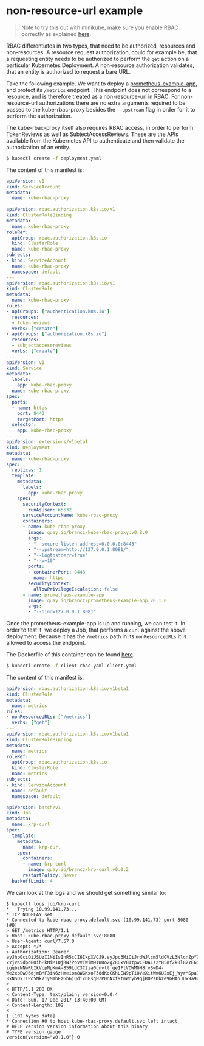 # non-resource-url example

> Note to try this out with minikube, make sure you enable RBAC correctly as explained [here](../minikube-rbac).

RBAC differentiates in two types, that need to be authorized, resources and non-resources. A resource request authorization, could for example be, that a requesting entity needs to be authorized to perform the `get` action on a particular Kubernetes Deployment. A non-resource authorization validates, that an entity is authorized to request a bare URL.

Take the following example. We want to deploy a [prometheus-example-app](https://github.com/brancz/prometheus-example-app), and protect its `/metrics` endpoint. This endpoint does not correspond to a resource, and is therefore treated as a non-resource-url in RBAC. For non-resource-url authorizations there are no extra arguments required to be passed to the kube-rbac-proxy besides the `--upstream` flag in order for it to perform the authorization.

The kube-rbac-proxy itself also requires RBAC access, in order to perform TokenReviews as well as SubjectAccessReviews. These are the APIs available from the Kubernetes API to authenticate and then validate the authorization of an entity.

```bash
$ kubectl create -f deployment.yaml
```

The content of this manifest is:

[embedmd]:# (./deployment.yaml)
```yaml
apiVersion: v1
kind: ServiceAccount
metadata:
  name: kube-rbac-proxy
---
apiVersion: rbac.authorization.k8s.io/v1
kind: ClusterRoleBinding
metadata:
  name: kube-rbac-proxy
roleRef:
  apiGroup: rbac.authorization.k8s.io
  kind: ClusterRole
  name: kube-rbac-proxy
subjects:
- kind: ServiceAccount
  name: kube-rbac-proxy
  namespace: default
---
apiVersion: rbac.authorization.k8s.io/v1
kind: ClusterRole
metadata:
  name: kube-rbac-proxy
rules:
- apiGroups: ["authentication.k8s.io"]
  resources:
  - tokenreviews
  verbs: ["create"]
- apiGroups: ["authorization.k8s.io"]
  resources:
  - subjectaccessreviews
  verbs: ["create"]
---
apiVersion: v1
kind: Service
metadata:
  labels:
    app: kube-rbac-proxy
  name: kube-rbac-proxy
spec:
  ports:
  - name: https
    port: 8443
    targetPort: https
  selector:
    app: kube-rbac-proxy
---
apiVersion: extensions/v1beta1
kind: Deployment
metadata:
  name: kube-rbac-proxy
spec:
  replicas: 1
  template:
    metadata:
      labels:
        app: kube-rbac-proxy
    spec:
      securityContext:
        runAsUser: 65532
      serviceAccountName: kube-rbac-proxy
      containers:
      - name: kube-rbac-proxy
        image: quay.io/brancz/kube-rbac-proxy:v0.8.0
        args:
        - "--secure-listen-address=0.0.0.0:8443"
        - "--upstream=http://127.0.0.1:8081/"
        - "--logtostderr=true"
        - "--v=10"
        ports:
        - containerPort: 8443
          name: https
        securityContext:
          allowPrivilegeEscalation: false
      - name: prometheus-example-app
        image: quay.io/brancz/prometheus-example-app:v0.1.0
        args:
        - "--bind=127.0.0.1:8081"
```

Once the prometheus-example-app is up and running, we can test it. In order to test it, we deploy a Job, that performs a `curl` against the above deployment. Because it has the `/metrics` path in its `nonResourceURLs` it is allowed to access the endpoint.

The Dockerfile of this container can be found [here](../example-client/Dockerfile).

```bash
$ kubectl create -f client-rbac.yaml client.yaml
```

The content of this manifest is:

[embedmd]:# (./client-rbac.yaml)
```yaml
apiVersion: rbac.authorization.k8s.io/v1beta1
kind: ClusterRole
metadata:
  name: metrics
rules:
- nonResourceURLs: ["/metrics"]
  verbs: ["get"]
---
apiVersion: rbac.authorization.k8s.io/v1beta1
kind: ClusterRoleBinding
metadata:
  name: metrics
roleRef:
  apiGroup: rbac.authorization.k8s.io
  kind: ClusterRole
  name: metrics
subjects:
- kind: ServiceAccount
  name: default
  namespace: default
```

[embedmd]:# (./client.yaml)
```yaml
apiVersion: batch/v1
kind: Job
metadata:
  name: krp-curl
spec:
  template:
    metadata:
      name: krp-curl
    spec:
      containers:
      - name: krp-curl
        image: quay.io/brancz/krp-curl:v0.0.2
      restartPolicy: Never
  backoffLimit: 4
```

We can look at the logs and we should get something similar to:

```
$ kubectl logs job/krp-curl
*   Trying 10.99.141.73...
* TCP_NODELAY set
* Connected to kube-rbac-proxy.default.svc (10.99.141.73) port 8080 (#0)
> GET /metrics HTTP/1.1
> Host: kube-rbac-proxy.default.svc:8080
> User-Agent: curl/7.57.0
> Accept: */*
> Authorization: Bearer eyJhbGciOiJSUzI1NiIsInR5cCI6IkpXVCJ9.eyJpc3MiOiJrdWJlcm5ldGVzL3NlcnZpY2VhY2NvdW50Iiwia3ViZXJuZXRlcy5pby9zZXJ2aWNlYWNjb3VudC9uYW1lc3BhY2UiOiJkZWZhdWx0Iiwia3ViZXJuZXRlcy5pby9zZXJ2aWNlYWNjb3VudC9zZWNyZXQubmFtZSI6ImRlZmF1bHQtdG9rZW4tNHBzeHYiLCJrdWJlcm5ldGVzLmlvL3NlcnZpY2VhY2NvdW50L3NlcnZpY2UtYWNjb3VudC5uYW1lIjoiZGVmYXVsdCIsImt1YmVybmV0ZXMuaW8vc2VydmljZWFjY291bnQvc2VydmljZS1hY2NvdW50LnVpZCI6IjY2YTAzNTdiLWUzMmYtMTFlNy04YjIzLTA4MDAyNzhkNDA5OSIsInN1YiI6InN5c3RlbTpzZXJ2aWNlYWNjb3VudDpkZWZhdWx0OmRlZmF1bHQifQ.egkmiNUcs8gB9I1EHPwdzr-xYjVK5dpd8OihPkMiM1DjRN7PoVVTWiM9IWBo2gZRGxV8ItpwCFDALs2Y85nfZk8l82YE6qHdQHG3-igqbiNNwRUIkVcpNpKmA-859LdC3C2ia0cnvll_ge1FlVOWMGH8rvSwD4-We2xbEwJ6djmBMF3iN6zHmeiom8WGKxoF3ddKoCKhLEN9pTiOVeXitWm6U2xEj_WyrMSpaIlfoT-BxNSOxTTPo5Nk71yM1bEzGb6jQdixOPsgHZP0nNxf9tmWnyb9qjBOPzObze9GHAoJUx9a94rURR8Zpf6DgPtKMJxcNq2buI05RdBwCkfjug
>
< HTTP/1.1 200 OK
< Content-Type: text/plain; version=0.0.4
< Date: Sun, 17 Dec 2017 13:40:00 GMT
< Content-Length: 102
<
{ [102 bytes data]
* Connection #0 to host kube-rbac-proxy.default.svc left intact
# HELP version Version information about this binary
# TYPE version gauge
version{version="v0.1.0"} 0
```

